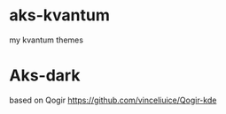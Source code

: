 # aks-kvantum
my kvantum themes

# Aks-dark
based on Qogir https://github.com/vinceliuice/Qogir-kde
